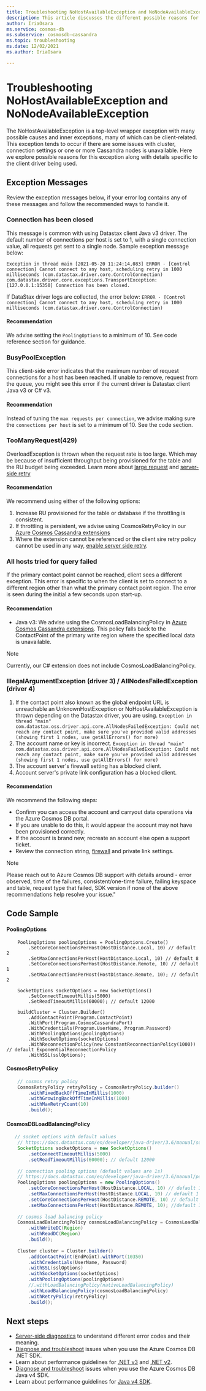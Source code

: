 ```yaml
---
title: Troubleshooting NoHostAvailableException and NoNodeAvailableException
description: This article discusses the different possible reasons for having a NoHostException and ways to handle it.
author: IriaOsara
ms.service: cosmos-db
ms.subservice: cosmosdb-cassandra
ms.topic: troubleshooting
ms.date: 12/02/2021
ms.author: IriaOsara

---
```


# Troubleshooting NoHostAvailableException and NoNodeAvailableException
The NoHostAvailableException is a top-level wrapper exception with many possible causes and inner exceptions, many of which can be client-related. This exception tends to occur if there are some issues with cluster, connection settings or one or more Cassandra nodes is unavailable. Here we explore possible reasons for this exception along with details specific to the client driver being used.

## Exception Messages
Review the exception messages below, if your error log contains any of these messages and follow the recommended ways to handle it.

### Connection has been closed
This message is common with using Datastax client Java v3 driver. The default number of connections per host is set to 1, with a single connection value, all requests get sent to a single node. Sample exception message below: 

`Exception in thread main [2021-05-20 11:24:14,083] ERROR - [Control connection] Cannot connect to any host, scheduling retry in 1000 milliseconds (com.datastax.driver.core.ControlConnection)
com.datastax.driver.core.exceptions.TransportException: [127.0.0.1:15350] Connection has been closed.`

If DataStax driver logs are collected, the error below:
`ERROR - [Control connection] Cannot connect to any host, scheduling retry in 1000 milliseconds (com.datastax.driver.core.ControlConnection)`

#### Recommendation
We advise setting the `PoolingOptions` to a minimum of 10. See code reference section for guidance.

### BusyPoolException
This client-side error indicates that the maximum number of request connections for a host has been reached. If unable to remove, request from the queue, you might see this error if the current driver is Datastax client Java v3 or C# v3.
#### Recommendation
Instead of tuning the `max requests per connection`, we advise making sure the `connections per host` is set to a minimum of 10. See the code section.

### TooManyRequest(429)
OverloadException is thrown when the request rate is too large. Which may be because of insufficient throughput being provisioned for the table and the RU budget being exceeded. Learn more about [large request](../sql/troubleshoot-request-rate-too-large.md#request-rate-is-large) and [server-side retry](prevent-rate-limiting-errors.md)
#### Recommendation
We recommend using either of the following options:
1. Increase RU provisioned for the table or database if the throttling is consistent.
2. If throttling is persistent, we advise using CosmosRetryPolicy in our [Azure Cosmos Cassandra extensions]( https://github.com/Azure/azure-cosmos-cassandra-extensions)
3. Where the extension cannot be referenced or the client sire retry policy cannot be used in any way, [enable server side retry](prevent-rate-limiting-errors.md).

### All hosts tried for query failed
If the primary contact point cannot be reached, client sees a different exception. This error is specific to when the client is set to connect to a different region other than what the primary contact point region. The error is seen during the initial a few seconds upon start-up.
#### Recommendation
- Java v3: We advise using the CosmosLoadBalancingPolicy in [Azure Cosmos Cassandra extensions](https://github.com/Azure/azure-cosmos-cassandra-extensions). This policy falls back to the ContactPoint of the primary write region where the specified local data is unavailable.

> [!NOTE]
> Currently, our C# extension does not include CosmosLoadBalancingPolicy. 


### IllegalArgumentException (driver 3) / AllNodesFailedException (driver 4)
1. If the contact point also known as the global endpoint URL is unreachable an UnknownHostException or NoHostAvailableException is thrown depending on the Datastax driver, you are using.
`Exception in thread "main" com.datastax.oss.driver.api.core.AllNodesFailedException: Could not reach any contact point, make sure you've provided valid addresses (showing first 1 nodes, use getAllErrors() for more)`
2. The account name or key is incorrect.
``Exception in thread "main" com.datastax.oss.driver.api.core.AllNodesFailedException: Could not reach any contact point, make sure you've provided valid addresses (showing first 1 nodes, use getAllErrors() for more)``
3. The account server's firewall setting has a blocked client.
4.  Account server's private link configuration has a blocked client.
#### Recommendation
We recommend the following steps:
-	Confirm you can access the account and carryout data operations via the Azure Cosmos DB portal. 
-	If you are unable to do this, it would appear the account may not have been provisioned correctly. 
-	If the account is brand new, recreate an account else open a support ticket.
- Review the connection string, [firewall](../how-to-configure-firewall.md) and private link settings.


> [!NOTE]
> Please reach out to Azure Cosmos DB support with details around - error observed, time of the failures, consistent/one-time failure, failing keyspace and table, request type that failed, SDK version if none of the above recommendations help resolve your issue."


## Code Sample

#### PoolingOptions
```dotnetcli
    PoolingOptions poolingOptions = PoolingOptions.Create()
        .SetCoreConnectionsPerHost(HostDistance.Local, 10) // default 2
        .SetMaxConnectionsPerHost(HostDistance.Local, 10) // default 8
        .SetCoreConnectionsPerHost(HostDistance.Remote, 10) // default 1
        .SetMaxConnectionsPerHost(HostDistance.Remote, 10); // default 2

    SocketOptions socketOptions = new SocketOptions()
        .SetConnectTimeoutMillis(5000)
        .SetReadTimeoutMillis(60000); // default 12000

    buildCluster = Cluster.Builder()
        .AddContactPoint(Program.ContactPoint)
        .WithPort(Program.CosmosCassandraPort)
        .WithCredentials(Program.UserName, Program.Password)
        .WithPoolingOptions(poolingOptions)
        .WithSocketOptions(socketOptions)
        .WithReconnectionPolicy(new ConstantReconnectionPolicy(1000)) // default ExponentialReconnectionPolicy
        .WithSSL(sslOptions);
```

#### CosmosRetryPolicy
```java
    // cosmos retry policy
    CosmosRetryPolicy retryPolicy = CosmosRetryPolicy.builder()
        .withFixedBackOffTimeInMillis(1000)
        .withGrowingBackOffTimeInMillis(1000)
        .withMaxRetryCount(10)
        .build();
```

#### CosmosDBLoadBalancingPolicy 
``` java
   // socket options with default values
    // https://docs.datastax.com/en/developer/java-driver/3.6/manual/socket_options/
    SocketOptions socketOptions = new SocketOptions()
        .setConnectTimeoutMillis(5000)
        .setReadTimeoutMillis(60000); // default 12000
    
    // connection pooling options (default values are 1s)
    // https://docs.datastax.com/en/developer/java-driver/3.6/manual/pooling/
    PoolingOptions poolingOptions = new PoolingOptions()
        .setCoreConnectionsPerHost(HostDistance.LOCAL, 10) // default 1
        .setMaxConnectionsPerHost(HostDistance.LOCAL, 10) // default 1
        .setCoreConnectionsPerHost(HostDistance.REMOTE, 10) // default 1
        .setMaxConnectionsPerHost(HostDistance.REMOTE, 10); //default 1
    
    // cosmos load balancing policy
    CosmosLoadBalancingPolicy cosmosLoadBalancingPolicy = CosmosLoadBalancingPolicy.builder()
        .withWriteDC(Region)
        .withReadDC(Region)
        .build();
    
    Cluster cluster = Cluster.builder()
        .addContactPoint(EndPoint).withPort(10350)
        .withCredentials(UserName, Password)
        .withSSL(sslOptions)
        .withSocketOptions(socketOptions)
        .withPoolingOptions(poolingOptions)
        //.withLoadBalancingPolicy(nativeLoadBalancingPolicy)
        .withLoadBalancingPolicy(cosmosLoadBalancingPolicy)
        .withRetryPolicy(retryPolicy)
        .build();
```


## Next steps
* [Server-side diagnostics](error-codes-solution.md) to understand different error codes and their meaning.
* [Diagnose and troubleshoot](../sql/troubleshoot-dot-net-sdk.md) issues when you use the Azure Cosmos DB .NET SDK.
* Learn about performance guidelines for [.NET v3](../sql/performance-tips-dotnet-sdk-v3-sql.md) and [.NET v2](../sql/performance-tips.md).
* [Diagnose and troubleshoot](../sql/troubleshoot-java-sdk-v4-sql.md) issues when you use the Azure Cosmos DB Java v4 SDK.
* Learn about performance guidelines for [Java v4 SDK](../sql/performance-tips-java-sdk-v4-sql.md).
